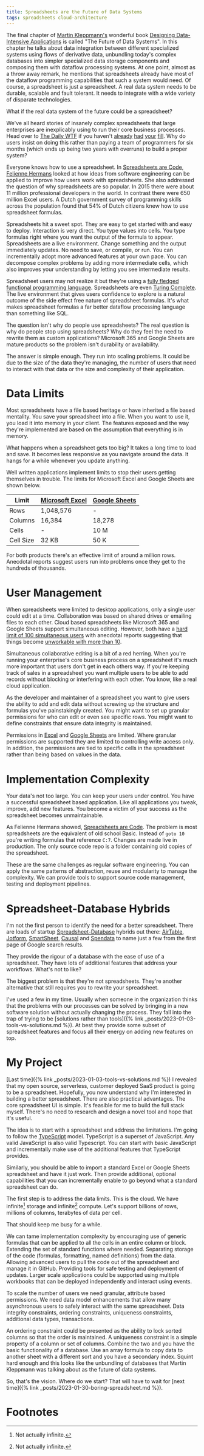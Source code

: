 ```yaml
---
title: Spreadsheets are the Future of Data Systems
tags: spreadsheets cloud-architecture
---
```


The final chapter of [Martin Kleppmann's](https://martin.kleppmann.com/) wonderful book [Designing Data-Intensive Applications](https://dataintensive.net/) is called "The Future of Data Systems". In this chapter he talks about data integration between different specialized systems using flows of derivative data, unbundling today's complex databases into simpler specialized data storage components and composing them with dataflow processing systems. At one point, almost as a throw away remark, he mentions that spreadsheets already have most of the dataflow programming capabilities that such a system would need. Of course, a spreadsheet is just a spreadsheet. A real data system needs to be durable, scalable and fault tolerant. It needs to integrate with a wide variety of disparate technologies.

What if the real data system of the future could be a spreadsheet?

We've all heard stories of insanely complex spreadsheets that large enterprises are inexplicably using to run their core business processes. Head over to [The Daily WTF](https://thedailywtf.com/) if you haven't [already](https://thedailywtf.com/articles/The-Great-Excel-Spreadsheet) [had](https://thedailywtf.com/articles/another-immovable-spreadsheet) [your](https://thedailywtf.com/articles/The-Revealing-Spreadsheet) [fill](https://thedailywtf.com/articles/The_Excel_Worm). Why do users insist on doing this rather than paying a team of programmers for six months (which ends up being two years with overruns) to build a proper system?

Everyone knows how to use a spreadsheet. In [Spreadsheets are Code](https://youtu.be/TMIBfzSqguQ), [Felienne Hermans](https://www.felienne.com/) looked at how ideas from software engineering can be applied to improve how users work with spreadsheets. She also addressed the question of why spreadsheets are so popular. In 2015 there were about 11 million professional developers in the world. In contrast there were 650 million Excel users. A Dutch government survey of programming skills across the population found that 54% of Dutch citizens knew how to use spreadsheet formulas.

Spreadsheets hit a sweet spot. They are easy to get started with and easy to deploy. Interaction is very direct. You type values into cells. You type formulas right where you want the output of the formula to appear. Spreadsheets are a live environment. Change something and the output immediately updates. No need to save, or compile, or run. You can incrementally adopt more advanced features at your own pace. You can decompose complex problems by adding more intermediate cells, which also improves your understanding by letting you see intermediate results.

Spreadsheet users may not realize it but they're using a [fully fledged functional programming language](https://thenewstack.io/excel-the-functional-programming-tool-you-didnt-know-you-had/). Spreadsheets are even [Turing Complete](https://www.felienne.com/archives/2974). The live environment that gives users confidence to explore is a natural outcome of the side effect free nature of spreadsheet formulas. It's what makes spreadsheet formulas a far better dataflow processing language than something like SQL.

The question isn't why do people use spreadsheets? The real question is why do people stop using spreadsheets? Why do they feel the need to rewrite them as custom applications? Microsoft 365 and Google Sheets are mature products so the problem isn't durability or availability.

The answer is simple enough. They run into scaling problems. It could be due to the size of the data they're managing, the number of users that need to interact with that data or the size and complexity of their application.

# Data Limits

Most spreadsheets have a file based heritage or have inherited a file based mentality. You save your spreadsheet into a file. When you want to use it, you load it into memory in your client. The features exposed and the way they're implemented are based on the assumption that everything is in memory.

What happens when a spreadsheet gets too big? It takes a long time to load and save. It becomes less responsive as you navigate around the data. It hangs for a while whenever you update anything.

Well written applications implement limits to stop their users getting themselves in trouble. The limits for Microsoft Excel and Google Sheets are shown below. 

| Limit     | [Microsoft Excel](https://support.microsoft.com/en-us/office/excel-specifications-and-limits-1672b34d-7043-467e-8e27-269d656771c3) | [Google Sheets](https://workspacetips.io/tips/sheets/google-spreadsheet-limitations/) |
|-----------|-----------------|---------------|
| Rows      | 1,048,576       | -             |
| Columns   | 16,384          | 18,278        |
| Cells     | -               | 10 M          |
| Cell Size | 32 KB           | 50 K          |

For both products there's an effective limit of around a million rows. Anecdotal reports suggest users run into problems once they get to the hundreds of thousands.

# User Management

When spreadsheets were limited to desktop applications, only a single user could edit at a time. Collaboration was based on shared drives or emailing files to each other. Cloud based spreadsheets like Microsoft 365 and Google Sheets support simultaneous editing. However, both have a [hard limit of 100 simultaneous users](https://support.google.com/a/users/answer/9305987?hl=en) with anecdotal reports suggesting that things become [unworkable with more than 10](https://techcommunity.microsoft.com/t5/office-365/limits-to-number-of-co-authors/m-p/184802).

Simultaneous collaborative editing is a bit of a red herring. When you're running your enterprise's core business process on a spreadsheet it's much more important that users don't get in each others way. If you're keeping track of sales in a spreadsheet you want multiple users to be able to add records without blocking or interfering with each other. You know, like a real cloud application.

As the developer and maintainer of a spreadsheet you want to give users the ability to add and edit data without screwing up the structure and formulas you've painstakingly created. You might want to set up granular permissions for who can edit or even see specific rows. You might want to define constraints that ensure data integrity is maintained. 

Permissions in [Excel](https://support.microsoft.com/en-us/office/protection-and-security-in-excel-be0b34db-8cb6-44dd-a673-0b3e3475ac2d) and [Google Sheets](https://support.google.com/docs/answer/1218656?hl=en-GB&co=GENIE.Platform%3DDesktop#zippy=%2Cwho-can-protect-a-range-or-sheet%2Cedit-a-copy-of-a-protected-sheet%2Cprotect-a-range-or-sheet) are limited. Where granular permissions are supported they are limited to controlling write access only. In addition, the permissions are tied to specific cells in the spreadsheet rather than being based on values in the data.

# Implementation Complexity

Your data's not too large. You can keep your users under control. You have a successful spreadsheet based application. Like all applications you tweak, improve, add new features. You become a victim of your success as the spreadsheet becomes unmaintainable.

As Felienne Hermans showed, [Spreadsheets are Code](https://youtu.be/TMIBfzSqguQ). The problem is most spreadsheets are the equivalent of old school Basic. Instead of `goto 10` you're writing formulas that reference `C:7`. Changes are made live in production. The only source code repo is a folder containing old copies of the spreadsheet. 

These are the same challenges as regular software engineering. You can apply the same patterns of abstraction, reuse and modularity to manage the complexity. We can provide tools to support source code management, testing and deployment pipelines. 

# Spreadsheet-Database Hybrids

I'm not the first person to identify the need for a better spreadsheet. There are loads of startup [Spreadsheet-Database](https://www.jotform.com/blog/database-vs-spreadsheet/) hybrids out there: [AirTable](https://www.airtable.com/), [Jotform](https://www.jotform.com/), [SmartSheet](https://www.smartsheet.com/), [Causal](https://www.causal.app/) and [Spendata](https://www.spendata.com/spendata-database-as-spreadsheet.php) to name just a few from the first page of Google search results. 

They provide the rigour of a database with the ease of use of a spreadsheet. They have lots of additional features that address your workflows. What's not to like?

The biggest problem is that they're not spreadsheets. They're another alternative that still requires you to rewrite your spreadsheet.

I've used a few in my time. Usually when someone in the organization thinks that the problems with our processes can be solved by bringing in a new software solution without actually changing the process. They fall into the trap of trying to be [solutions rather than tools]({% link _posts/2023-01-03-tools-vs-solutions.md %}). At best they provide some subset of spreadsheet features and focus all their energy on adding new features on top. 

# My Project    

[Last time]({% link _posts/2023-01-03-tools-vs-solutions.md %}) I revealed that my open source, serverless, customer deployed SaaS product is going to be a spreadsheet. Hopefully, you now understand why I'm interested in building a better spreadsheet. There are also practical advantages. The core spreadsheet UI is simple. It's feasible for me to build the full stack myself. There's no need to research and design a novel tool and hope that it's useful. 

The idea is to start with a spreadsheet and address the limitations. I'm going to follow the [TypeScript](https://www.typescriptlang.org/) model. TypeScript is a superset of JavaScript. Any valid JavaScript is also valid Typescript. You can start with basic JavaScript and incrementally make use of the additional features that TypeScript provides. 

Similarly, you should be able to import a standard Excel or Google Sheets spreadsheet and have it just work. Then provide additional, optional capabilities that you can incrementally enable to go beyond what a standard spreadsheet can do. 

The first step is to address the data limits. This is the cloud. We have infinite[^1] storage and infinite[^1] compute. Let's support billions of rows, millions of columns, terabytes of data per cell. 

That should keep me busy for a while.

We can tame implementation complexity by encouraging use of generic formulas that can be applied to all the cells in an entire column or block. Extending the set of standard functions where needed. Separating storage of the code (formulas, formatting, named definitions) from the data. Allowing advanced users to pull the code out of the spreadsheet and manage it in GitHub. Providing tools for safe testing and deployment of updates. Larger scale applications could be supported using multiple workbooks that can be deployed independently and interact using events.

To scale the number of users we need granular, attribute based permissions. We need data model enhancements that allow many asynchronous users to safely interact with the same spreadsheet. Data integrity constraints, ordering constraints, uniqueness constraints, additional data types, transactions. 

An ordering constraint could be presented as the ability to lock sorted columns so that the order is maintained. A uniqueness constraint is a simple property of a column or set of columns. Combine the two and you have the basic functionality of a database. Use an array formula to copy data to another sheet with a different sort and you have a secondary index. Squint hard enough and this looks like the unbundling of databases that Martin Kleppmann was talking about as the future of data systems.

So, that's the vision. Where do we start? That will have to wait for [next time]({% link _posts/2023-01-30-boring-spreadsheet.md %}). 

# Footnotes

[^1]: Not actually infinite.